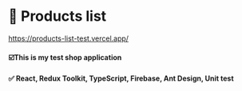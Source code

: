 # 🛒 Products list

https://products-list-test.vercel.app/

#### ☑️This is my test shop application

#### ✅️ React, Redux Toolkit, TypeScript, Firebase, Ant Design, Unit test
